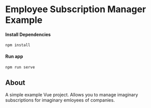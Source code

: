 # Employee Subscription Manager Example

#### Install Dependencies

```
npm install
```

#### Run app

```
npm run serve
```

## About

A simple example Vue project. Allows you to manage imaginary subscriptions for imaginary emloyees of companies.
